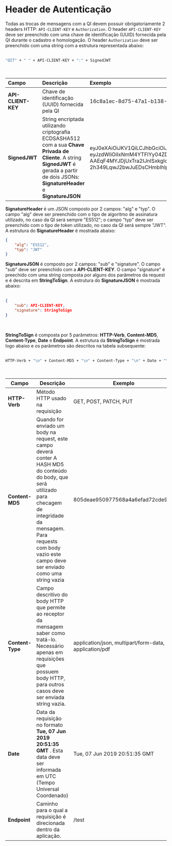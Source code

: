# Header de Autenticação

Todas as trocas de mensagens com a QI devem possuir obrigatoriamente 2
headers HTTP: `API-CLIENT-KEY` e `Authorization`. O header
`API-CLIENT-KEY` deve ser preenchido com uma chave de identificação
(UUID) fornecida pela QI durante o cadastro e homologação. O header
`Authorization` deve ser preenchido com uma string com a estrutura
representada abaixo: <br><br>

```bash
"QIT" + " " + API-CLIENT-KEY + ":" + SignedJWT
```
<br>


| Campo              | Descrição                                                                                                                                                                                 | Exemplo                                                                                                                                                                                                                                                                                                                                                                                      |
|:-------------------|:------------------------------------------------------------------------------------------------------------------------------------------------------------------------------------------|:---------------------------------------------------------------------------------------------------------------------------------------------------------------------------------------------------------------------------------------------------------------------------------------------------------------------------------------------------------------------------------------------|
| **API-CLIENT-KEY** | Chave de identificação (UUID) fornecida pela QI                                                                                                                                           | 16c8a1ec-8d75-47a1-b138-46746713b8d8                                                                                                                                                                                                                                                                                                                                                         |
| **SignedJWT**      | String encriptada utilizando criptografia ECDSASHA512 com a sua **Chave Privada de Cliente**. A string **SignedJWT** é gerada a partir de dois JSONs: **SignatureHeader** e **SignatureJSON** | eyJ0eXAiOiJKV1QiLCJhbGciOiJFUzUxMiJ9.<br>eyJzdWIiOiIxNmM4YTFlYy04ZDc1LTQ3YTEtYjEzOC00Njc0NjcxM2I4ZDgiLCJzaWduYXR1cmUiOiJHRVRcblxuXG5UdWUsIDE1IE9jdCAyMDE5IDE0OjE4OjMyIEdNVFxuL3Rlc3QifQ.<br>AAEqF4MYJDjUxTra2IJnISxkgIouj6EJthxMs9QNVRg36EoN6l_nX_GzdDT5Oef4lAZvvslMreG9jUfn5JgLaRybAcsBqMCQULe2kmAdaP6trkTOA52hfz-2h349LqwJ2bwJuEDsCHmbIhlp9iiIoyJ7uKcszvzg-Me1Uqq5ty2LiRp- |

**SignatureHeader** é um JSON composto por 2 campos: "alg" e "typ". O
campo "alg" deve ser preenchido com o tipo de algoritmo de assinatura
utilizado, no caso da QI será sempre "ES512"; o campo "typ" deve ser
preenchido com o tipo de token utilizado, no caso da QI será sempre
"JWT". A estrutura do **SignatureHeader** é mostrada abaixo:

```json
{
    "alg": "ES512",
    "typ": "JWT"
}
```

**SignatureJSON** é composto por 2 campos: "sub" e "signature". O campo
"sub" deve ser preenchido com a **API-CLIENT-KEY**. O campo "signature"
é preechido com uma string composta por alguns dos parâmetros da request
e é descrita em **StringToSign**. A estrutura do **SignatureJSON** é
mostrada abaixo: <br><br>

```json
{
    "sub": API-CLIENT-KEY,
    "signature": StringToSign
}
```
<br>

**StringToSign** é composta por 5 parâmetros: **HTTP-Verb**,
**Content-MD5**, **Content-Type**, **Date** e **Endpoint**. A estrutura
da **StringToSign** é mostrada logo abaixo e os parâmetros são descritos
na tabela subsequente: <br><br>

```bash
HTTP-Verb + "\n" + Content-MD5 + "\n" + Content-Type + "\n" + Date + "\n" + Endpoint
```
<br>

| Campo | Descrição | Exemplo |
| --- | --- | --- |
| **HTTP-Verb** | Método HTTP usado na requisição | GET, POST, PATCH, PUT |
| **Content-MD5** | Quando for enviado um body na request, este campo deverá conter A HASH MD5 do conteúdo do body, que será utilizado para checagem de integridade da mensagem. Para requests com body vazio este campo deve ser enviado como uma string vazia | 805deae950977568a4a6efad72cde92e |
| **Content-Type** | Campo descritivo do body HTTP que permite ao receptor da mensagem saber como tratá-lo. Necessário apenas em requisições que possuem body HTTP, para outros casos deve ser enviada string vazia. | application/json, multipart/form-data, application/pdf |
| **Date**| Data da requisição no formato **Tue, 07 Jun 2019 20:51:35 GMT** . Esta data deve ser informada em UTC (Tempo Universal Coordenado) | Tue, 07 Jun 2019 20:51:35 GMT |
| **Endpoint** | Caminho para o qual a requisição é direcionada dentro da aplicação. | /test |